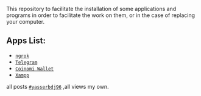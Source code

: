 This repository to facilitate the installation of some applications and programs in order to facilitate the work on them, or in the case of replacing your computer.

## Apps List:
* [`ngrok`](https://github.com/yasserbdj96/install/tree/main/apps/ngrok)
* [`Telegram`](https://github.com/yasserbdj96/install/tree/main/apps/telegram)
* [`Coinomi Wallet`](https://github.com/yasserbdj96/install/tree/main/apps/coinomi)
* [`Xampp`](https://github.com/yasserbdj96/install/tree/main/apps/xampp)


all posts [`#yasserbdj96`](#yasserbdj96) ,all views my own.
